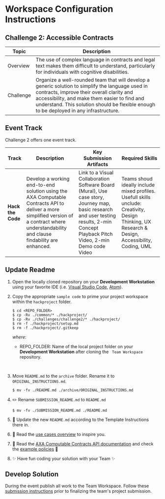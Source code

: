 # Workspace Configuration Instructions
## Challenge 2: Accessible Contracts

| Topic | Description |
| --- | --- | 
| Overview | The use of complex language in contracts and legal text makes them difficult to understand, particularly for individuals with cognitive disabilities. |
| Challenge | Organize a well-rounded team that will develop a generic solution to simplify the language used in contracts, improve their overall clarity and accessibility, and make them easier to find and understand. This solution should be flexible enough to be deployed in any infrastructure.|
## Event Track
Challenge 2 offers one event track.

| Track | Description | Key Submission Artifacts | Required Skills |
| --- | --- | --- | --- | 
| **Hack the Code** | Develop a working end-to-end solution using the AXA Computable Contracts API to deliver a more simplified version of a contract where  understandability and clause findability are enhanced. | Link to a Visual Collaboration Software Board (Mural), Use case story, Journey map, basic research and user testing results, 2-min Concept Playback Pitch Video, 2-min Demo code Video | Teams shoud ideally include mixed profiles. Usefull skills unclude: Creativity, Design Thinking, UX Research & Design, Accessibility, Coding, UML |

## Update Readme
1. Open the locally cloned repository on your **Development Workstation** using your favorite IDE (i.e. [Visual Studio Code][1], [Atom][2]).
2. Copy the appropriate `sample code` to prime your project workspace within the `hackproject` folder.

    ```
    $ cd <REPO_FOLDER>
    $ cp -Rv ./common/* ./hackproject/
    $ cp -Rv ./challenges/challenge2/* ./hackproject/
    $ rm -f ./hackproject/setup.md
    $ rm -f ./hackproject/.gitkeep
    ```

    *where*:
    
    * REPO_FOLDER: Name of the local project folder on your **Development Workstation** after cloning the ``` Team Workspace``` repository.
 
&nbsp;

3. Move `README.md` to the `archive` folder. Rename it to `ORIGINAL_INSTRUCTIONS.md`.

    ```
    $ mv -fv ./README.md ./archive/ORIGINAL_INSTRUCTIONS.md
    ```

4. ✏️ Rename `SUBMISSION_README.md` to `README.md`

    ```
    $ mv -fv ./SUBMISSION_README.md ./README.md
    ```

5. 📝 Update the new `README.md` according to the Template Instructions there in.
   
6. 👀 Read the [use cases overview](./usecases/use-cases.md) to inspire you.
   
7. 👀 Read the [AXA Computable Contracts API documentation](./api/API.md) and check the [example policies](./api/policies/) 🔖

8. ✨ Have fun coding your solution with your Team ✨

## Develop Solution
During the event publish all work to the Team Workspace. Follow these [submission instructions](../../submission-guides/submission-instructions.md) prior to finalizing the team's project submission.  


[1]: https://code.visualstudio.com/
[2]: https://atom.io


